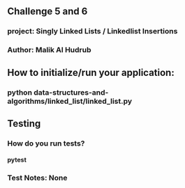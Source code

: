 ## Challenge 5 and 6
### project: Singly Linked Lists / Linkedlist Insertions
### Author: Malik Al Hudrub
## How to initialize/run your application:
### python data-structures-and-algorithms/linked_list/linked_list.py
## Testing 
### How do you run tests?
#### pytest
### Test Notes: None

